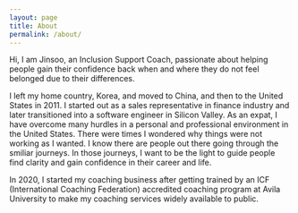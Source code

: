 ```yaml
---	
layout: page	
title: About	
permalink: /about/	
---
```


Hi, I am Jinsoo, an Inclusion Support Coach, passionate about helping people gain their confidence back when and where they do not feel belonged due to their differences.

I left my home country, Korea, and moved to China, and then to the United States in 2011. I started out as a sales representative in finance industry and later transitioned into a software engineer in Silicon Valley. As an expat, I have overcome many hurdles in a personal and professional environment in the United States. There were times I wondered why things were not working as I wanted. I know there are people out there going through the smiliar journeys. In those journeys, I want to be the light to guide people find clarity and gain confidence in their career and life.

In 2020, I started my coaching business after getting trained by an ICF (International Coaching Federation) accredited coaching program at Avila University to make my coaching services widely available to public.
